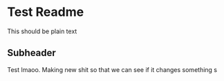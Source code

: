 # Test Readme

This should be plain text

## Subheader

Test lmaoo. Making new shit so that we can see if it changes something s
